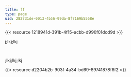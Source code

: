 ```yaml
---
title: ff
type: page
uid: 282731de-0013-4b56-99da-8f7169b5568e
---
```

{{< resource 1218941d-391b-4f15-acbb-d990f01dcd9d >}}

j;lkj;lkj

 

;lkj;lkj;lkj

{{< resource d2204b2b-903f-4a34-bd69-89741878f8f2 >}}